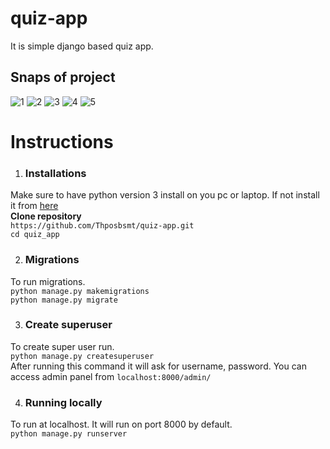 # quiz-app
It is simple django based quiz app.

## Snaps of project
![1](https://imgur.com/a/uqGnF7R)
![2](https://imgur.com/a/iV8M8su)
![3](https://imgur.com/a/qVU5Npa)
![4](https://imgur.com/a/iyo7BQ2)
![5](https://imgur.com/a/ntcPJwl)

# Instructions
1) ### Installations
  Make sure to have python version 3 install on you pc or laptop. 
  If not install it from [here](https://www.python.org) <br>
  **Clone repository** <br>
  `https://github.com/Thposbsmt/quiz-app.git`<br>
  `cd quiz_app`
  
2) ### Migrations 
  To run migrations. <br>
  `python manage.py makemigrations`<br>
  `python manage.py migrate`
  
3) ### Create superuser
  To create super user run. <br>
  `python manage.py createsuperuser` <br>
  After running this command it will ask for username, password.
  You can access admin panel from `localhost:8000/admin/`

4) ### Running locally
  To run at localhost. It will run on port 8000 by default.<br>
  `python manage.py runserver` 
